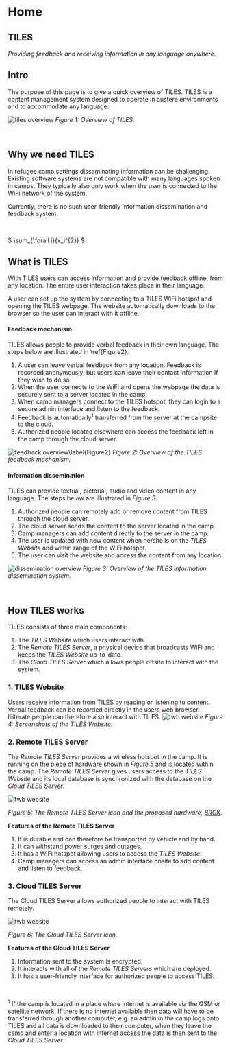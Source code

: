 # Home

## TILES

_Providing feedback and receiving information in any language anywhere._

## Intro

The purpose of this page is to give a quick overview of TILES. TILES is a content management system designed to operate in austere environments and to accommodate any language.

![tiles overview](images/index/tiles_overview.png)
_Figure 1: Overview of TILES._

&nbsp;

## **Why** we need TILES

In refugee camp settings disseminating information can be challenging. Existing software systems are not compatible with many languages spoken in camps. They typically also only work when the user is connected to the WiFi network of the system.

Currently, there is no such user-friendly information dissemination and feedback system.

&nbsp;

$ \sum_{\forall i}{x_i^{2}} $

## **What** is TILES

With TILES users can access information and provide feedback offline, from any location. The entire user interaction takes place in their language.

A user can set up the system by connecting to a TILES WiFi hotspot and opening the TILES webpage. The website automatically downloads to the browser so the user can interact with it offline.

#### Feedback mechanism

TILES allows people to provide verbal feedback in their own language. The steps below are illustrated in \ref{Figure2}.

1. A user can leave verbal feedback from any location. Feedback is recorded anonymously, but users can leave their contact information if they wish to do so.
2. When the user connects to the WiFi and opens the webpage the data is securely sent to a server located in the camp.
3. When camp managers connect to the TILES hotspot, they can login to a secure admin interface and listen to the feedback.
4. Feedback is automatically<sup>1</sup> transferred from the server at the campsite to the cloud.
5. Authorized people located elsewhere can access the feedback left in the camp through the cloud server.

![feedback overview\label{Figure2}](images/index/feedback_overview.png)
_Figure 2: Overview of the TILES feedback mechanism._

#### Information dissemination

TILES can provide textual, pictorial, audio and video content in any language. The steps below are illustrated in _Figure 3_.

1. Authorized people can remotely add or remove content from TILES through the cloud server.
2. The cloud server sends the content to the server located in the camp.
3. Camp managers can add content directly to the server in the camp.
4. The user is updated with new content when he/she is on the _TILES Website_ and within range of the WiFi hotspot.
5. The user can visit the website and access the content from any location.

![dissemination overview](images/index/dissemination_overview.png)
_Figure 3: Overview of the TILES information dissemination system._

&nbsp;

## **How** TILES works

TILES consists of three main components:

1. The _TILES Website_ which users interact with.
2. The _Remote TILES Server_, a physical device that broadcasts WiFi and keeps the _TILES Website_ up-to-date.
3. The _Cloud TILES Server_ which allows people offsite to interact with the system.

### 1. TILES Website

Users receive information from TILES by reading or listening to content. Verbal feedback can be recorded directly in the users web browser. Illiterate people can therefore also interact with TILES.
![twb website](images/index/tiles_website.png)
_Figure 4: Screenshots of the TILES Website._

### 2. Remote TILES Server

The _Remote TILES Server_ provides a wireless hotspot in the camp. It is running on the piece of hardware shown in _Figure 5_ and is located within the camp. The _Remote TILES Server_ gives users access to the _TILES Website_ and its local database is synchronized with the database on the _Cloud TILES Server_.

![twb website](images/index/tiles_server.png)

_Figure 5: The Remote TILES Server icon and the proposed hardware, [BRCK](https://www.brck.com/enterprise/)._

**Features of the Remote TILES Server**

1. It is durable and can therefore be transported by vehicle and by hand.
2. It can withstand power surges and outages.
3. It has a WiFi hotspot allowing users to access the _TILES Website_.
4. Camp managers can access an admin interface onsite to add content and listen to feedback.

### 3. Cloud TILES Server

The Cloud TILES Server allows authorized people to interact with TILES remotely.

![twb website](images/index/tiles_cloud.png)

_Figure 6: The Cloud TILES Server icon._

**Features of the Cloud TILES Server**

1. Information sent to the system is encrypted.
2. It interacts with all of the _Remote TILES Servers_ which are deployed.
3. It has a user-friendly interface for authorized people to access TILES.

&nbsp;

<sup>1</sup> If the camp is located in a place where internet is available via the GSM or satellite network. If there is no internet available then data will have to be transferred through another computer, e.g. an admin in the camp logs onto TILES and all data is downloaded to their computer, when they leave the camp and enter a location with internet access the data is then sent to the _Cloud TILES Server_.

&nbsp;
